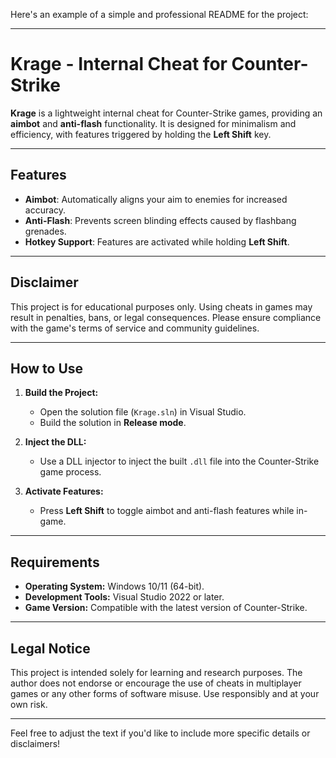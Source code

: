 Here's an example of a simple and professional README for the project:

---

# Krage - Internal Cheat for Counter-Strike

**Krage** is a lightweight internal cheat for Counter-Strike games, providing an **aimbot** and **anti-flash** functionality. It is designed for minimalism and efficiency, with features triggered by holding the **Left Shift** key.

---

## **Features**

- **Aimbot**: Automatically aligns your aim to enemies for increased accuracy.
- **Anti-Flash**: Prevents screen blinding effects caused by flashbang grenades.
- **Hotkey Support**: Features are activated while holding **Left Shift**.

---

## **Disclaimer**

This project is for educational purposes only. Using cheats in games may result in penalties, bans, or legal consequences. Please ensure compliance with the game's terms of service and community guidelines.

---

## **How to Use**

1. **Build the Project:**
   - Open the solution file (`Krage.sln`) in Visual Studio.
   - Build the solution in **Release mode**.

2. **Inject the DLL:**
   - Use a DLL injector to inject the built `.dll` file into the Counter-Strike game process.

3. **Activate Features:**
   - Press **Left Shift** to toggle aimbot and anti-flash features while in-game.

---

## **Requirements**

- **Operating System:** Windows 10/11 (64-bit).
- **Development Tools:** Visual Studio 2022 or later.
- **Game Version:** Compatible with the latest version of Counter-Strike.

---

## **Legal Notice**

This project is intended solely for learning and research purposes. The author does not endorse or encourage the use of cheats in multiplayer games or any other forms of software misuse. Use responsibly and at your own risk.

---

Feel free to adjust the text if you'd like to include more specific details or disclaimers!
